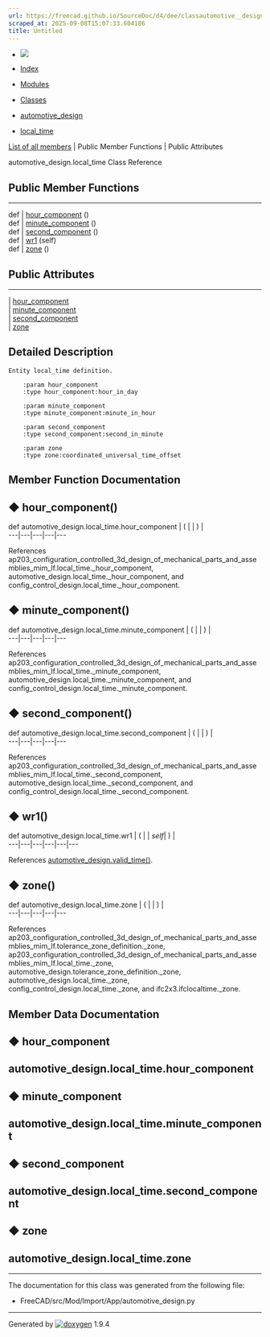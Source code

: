```yaml
---
url: https://freecad.github.io/SourceDoc/d4/dee/classautomotive__design_1_1local__time.html
scraped_at: 2025-09-08T15:07:33.604186
title: Untitled
---
```


  * [ ![](https://www.freecad.org/svg/logo-freecad.svg) ](https://freecadweb.org "FreeCAD")
  * [Index](../../index.html "Index")
  * [Modules](../../modules.html "Modules list")
  * [Classes](../../annotated.html "Annotated list")

  * [automotive_design](../../d4/ddf/namespaceautomotive__design.html)
  * [local_time](../../d4/dee/classautomotive__design_1_1local__time.html)

[List of all members](../../d3/d3d/classautomotive__design_1_1local__time-members.html) | Public Member Functions | Public Attributes

automotive_design.local_time Class Reference

##  Public Member Functions  
  
---  
def | [hour_component](../../d4/dee/classautomotive__design_1_1local__time.html#ae4de899733ac7272b1ae07c696787b70) ()  
def | [minute_component](../../d4/dee/classautomotive__design_1_1local__time.html#a20d7acbd214e7621a360758aaed1f09b) ()  
def | [second_component](../../d4/dee/classautomotive__design_1_1local__time.html#af723fb87d49482e49e0e003116141200) ()  
def | [wr1](../../d4/dee/classautomotive__design_1_1local__time.html#a9522a01d8ddf2fc2196167f8a58a0078) (self)  
def | [zone](../../d4/dee/classautomotive__design_1_1local__time.html#a93d3a411d4e708167cc619d60b4c8ccc) ()  
  
##  Public Attributes  
  
---  
|
[hour_component](../../d4/dee/classautomotive__design_1_1local__time.html#ad71cff93357e1d125e08a361791f86c9)  
|
[minute_component](../../d4/dee/classautomotive__design_1_1local__time.html#a9f7f2f5e06edce0d39b3e05afd01aaf1)  
|
[second_component](../../d4/dee/classautomotive__design_1_1local__time.html#a5f4abf9b50c01a4cb867bf1f9c1be08b)  
|
[zone](../../d4/dee/classautomotive__design_1_1local__time.html#a7d618e9f903133419c1f94d80ad6e91e)  
  
## Detailed Description

    
    
    Entity local_time definition.
    
        :param hour_component
        :type hour_component:hour_in_day
    
        :param minute_component
        :type minute_component:minute_in_hour
    
        :param second_component
        :type second_component:second_in_minute
    
        :param zone
        :type zone:coordinated_universal_time_offset

## Member Function Documentation

## ◆ hour_component()

def automotive_design.local_time.hour_component  | ( | | ) |   
---|---|---|---|---  
  
References
ap203_configuration_controlled_3d_design_of_mechanical_parts_and_assemblies_mim_lf.local_time._hour_component,
automotive_design.local_time._hour_component, and
config_control_design.local_time._hour_component.

## ◆ minute_component()

def automotive_design.local_time.minute_component  | ( | | ) |   
---|---|---|---|---  
  
References
ap203_configuration_controlled_3d_design_of_mechanical_parts_and_assemblies_mim_lf.local_time._minute_component,
automotive_design.local_time._minute_component, and
config_control_design.local_time._minute_component.

## ◆ second_component()

def automotive_design.local_time.second_component  | ( | | ) |   
---|---|---|---|---  
  
References
ap203_configuration_controlled_3d_design_of_mechanical_parts_and_assemblies_mim_lf.local_time._second_component,
automotive_design.local_time._second_component, and
config_control_design.local_time._second_component.

## ◆ wr1()

def automotive_design.local_time.wr1  | ( |  | _self_| ) |   
---|---|---|---|---|---  
  
References
[automotive_design.valid_time()](../../d4/ddf/namespaceautomotive__design.html#a6f432cce3ab9f4e812e9f98716ad72b9).

## ◆ zone()

def automotive_design.local_time.zone  | ( | | ) |   
---|---|---|---|---  
  
References
ap203_configuration_controlled_3d_design_of_mechanical_parts_and_assemblies_mim_lf.tolerance_zone_definition._zone,
ap203_configuration_controlled_3d_design_of_mechanical_parts_and_assemblies_mim_lf.local_time._zone,
automotive_design.tolerance_zone_definition._zone,
automotive_design.local_time._zone, config_control_design.local_time._zone,
and ifc2x3.ifclocaltime._zone.

## Member Data Documentation

## ◆ hour_component

automotive_design.local_time.hour_component  
---  
  
## ◆ minute_component

automotive_design.local_time.minute_component  
---  
  
## ◆ second_component

automotive_design.local_time.second_component  
---  
  
## ◆ zone

automotive_design.local_time.zone  
---  
  
* * *

The documentation for this class was generated from the following file:

  * FreeCAD/src/Mod/Import/App/automotive_design.py

* * *

Generated by
[![doxygen](../../doxygen.svg)](https://www.doxygen.org/index.html) 1.9.4

